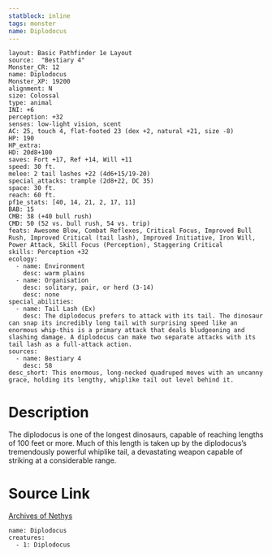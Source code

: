 ```yaml
---
statblock: inline
tags: monster
name: Diplodocus
---
```

```statblock
layout: Basic Pathfinder 1e Layout
source:  "Bestiary 4"
Monster_CR: 12
name: Diplodocus
Monster_XP: 19200
alignment: N
size: Colossal
type: animal
INI: +6
perception: +32
senses: low-light vision, scent
AC: 25, touch 4, flat-footed 23 (dex +2, natural +21, size -8)
HP: 190
HP_extra: 
HD: 20d8+100
saves: Fort +17, Ref +14, Will +11
speed: 30 ft.
melee: 2 tail lashes +22 (4d6+15/19-20)
special_attacks: trample (2d8+22, DC 35)
space: 30 ft.
reach: 60 ft.
pf1e_stats: [40, 14, 21, 2, 17, 11]
BAB: 15
CMB: 38 (+40 bull rush)
CMD: 50 (52 vs. bull rush, 54 vs. trip)
feats: Awesome Blow, Combat Reflexes, Critical Focus, Improved Bull Rush, Improved Critical (tail lash), Improved Initiative, Iron Will, Power Attack, Skill Focus (Perception), Staggering Critical
skills: Perception +32
ecology:
  - name: Environment
    desc: warm plains
  - name: Organisation
    desc: solitary, pair, or herd (3-14)
    desc: none
special_abilities:
  - name: Tail Lash (Ex)
    desc: The diplodocus prefers to attack with its tail. The dinosaur can snap its incredibly long tail with surprising speed like an enormous whip-this is a primary attack that deals bludgeoning and slashing damage. A diplodocus can make two separate attacks with its tail lash as a full-attack action.
sources:
  - name: Bestiary 4
    desc: 58
desc_short: This enormous, long-necked quadruped moves with an uncanny grace, holding its lengthy, whiplike tail out level behind it.
```
# Description
The diplodocus is one of the longest dinosaurs, capable of reaching lengths of 100 feet or more. Much of this length is taken up by the diplodocus’s tremendously powerful whiplike tail, a devastating weapon capable of striking at a considerable range.
# Source Link
[Archives of Nethys](https://aonprd.com/MonsterDisplay.aspx?ItemName=Diplodocus)
```encounter-table
name: Diplodocus
creatures:
  - 1: Diplodocus
```
